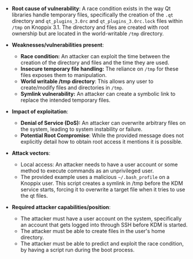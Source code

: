 - **Root cause of vulnerability**: A race condition exists in the way Qt libraries handle temporary files, specifically the creation of the `.qt` directory and `qt_plugins_3.0rc` and `qt_plugins_3.0rc.lock` files within `/tmp` on Knoppix 3.1. The directory and files are created with root ownership but are located in the world-writable `/tmp` directory.

- **Weaknesses/vulnerabilities present**:
    - **Race condition:** An attacker can exploit the time between the creation of the directory and files and the time they are used.
    - **Insecure temporary file handling:**  The reliance on `/tmp` for these files exposes them to manipulation.
    - **World writable /tmp directory**:  This allows any user to create/modify files and directories in `/tmp`.
    - **Symlink vulnerability:** An attacker can create a symbolic link to replace the intended temporary files.

- **Impact of exploitation**:
    - **Denial of Service (DoS):** An attacker can overwrite arbitrary files on the system, leading to system instability or failure.
    - **Potential Root Compromise**: While the provided message does not explicitly detail how to obtain root access it mentions it is possible.

- **Attack vectors**:
    - Local access: An attacker needs to have a user account or some method to execute commands as an unprivileged user. 
    - The provided example uses a malicious `~/.bash_profile` on a Knoppix user. This script creates a symlink in /tmp before the KDM service starts, forcing it to overwrite a target file when it tries to use the qt files.

- **Required attacker capabilities/position**:
    - The attacker must have a user account on the system, specifically an account that gets logged into through SSH before KDM is started.
    - The attacker must be able to create files in the user's home directory.
    -  The attacker must be able to predict and exploit the race condition, by having a script run during the boot process.